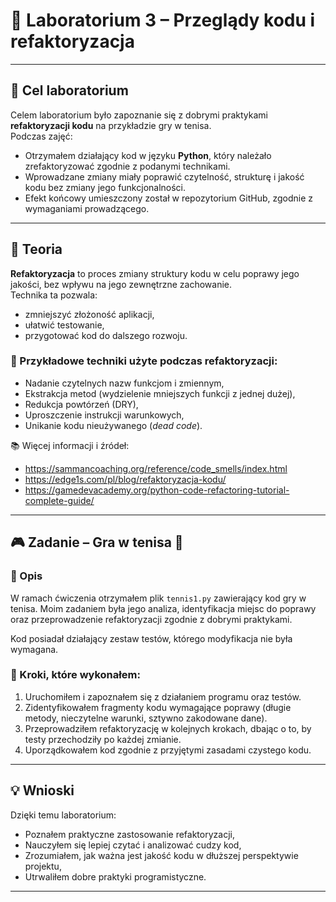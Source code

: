 # 🧪 Laboratorium 3 – Przeglądy kodu i refaktoryzacja

---

## 🎯 Cel laboratorium

Celem laboratorium było zapoznanie się z dobrymi praktykami **refaktoryzacji kodu** na przykładzie gry w tenisa.  
Podczas zajęć:

- Otrzymałem działający kod w języku **Python**, który należało zrefaktoryzować zgodnie z podanymi technikami.
- Wprowadzane zmiany miały poprawić czytelność, strukturę i jakość kodu bez zmiany jego funkcjonalności.
- Efekt końcowy umieszczony został w repozytorium GitHub, zgodnie z wymaganiami prowadzącego.

---

## 🧠 Teoria

**Refaktoryzacja** to proces zmiany struktury kodu w celu poprawy jego jakości, bez wpływu na jego zewnętrzne zachowanie.  
Technika ta pozwala:

- zmniejszyć złożoność aplikacji,
- ułatwić testowanie,
- przygotować kod do dalszego rozwoju.

### 🧩 Przykładowe techniki użyte podczas refaktoryzacji:

- Nadanie czytelnych nazw funkcjom i zmiennym,
- Ekstrakcja metod (wydzielenie mniejszych funkcji z jednej dużej),
- Redukcja powtórzeń (DRY),
- Uproszczenie instrukcji warunkowych,
- Unikanie kodu nieużywanego (*dead code*).

📚 Więcej informacji i źródeł:
- https://sammancoaching.org/reference/code_smells/index.html
- https://edge1s.com/pl/blog/refaktoryzacja-kodu/
- https://gamedevacademy.org/python-code-refactoring-tutorial-complete-guide/

---

## 🎮 Zadanie – Gra w tenisa 🎾

### 🔹 Opis

W ramach ćwiczenia otrzymałem plik `tennis1.py` zawierający kod gry w tenisa. Moim zadaniem była jego analiza, identyfikacja miejsc do poprawy oraz przeprowadzenie refaktoryzacji zgodnie z dobrymi praktykami.

Kod posiadał działający zestaw testów, którego modyfikacja nie była wymagana.

### 🔹 Kroki, które wykonałem:

1. Uruchomiłem i zapoznałem się z działaniem programu oraz testów.
2. Zidentyfikowałem fragmenty kodu wymagające poprawy (długie metody, nieczytelne warunki, sztywno zakodowane dane).
3. Przeprowadziłem refaktoryzację w kolejnych krokach, dbając o to, by testy przechodziły po każdej zmianie.
4. Uporządkowałem kod zgodnie z przyjętymi zasadami czystego kodu.

---

## 💡 Wnioski

Dzięki temu laboratorium:

- Poznałem praktyczne zastosowanie refaktoryzacji,
- Nauczyłem się lepiej czytać i analizować cudzy kod,
- Zrozumiałem, jak ważna jest jakość kodu w dłuższej perspektywie projektu,
- Utrwaliłem dobre praktyki programistyczne.

---
